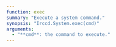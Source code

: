 ```yaml
---
function: exec
summary: "Execute a system command."
synopsis: "Irccd.System.exec(cmd)"
arguments:
  - "**cmd**: the command to execute."
---
```

